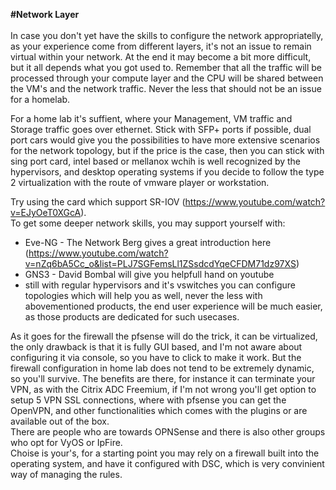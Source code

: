 **#Network Layer**<br><br>
In case you don't yet have the skills to configure the network appropriatelly, as your experience come from different layers, it's not an issue to remain virtual within your network. At the end it may become a bit more difficult, but it all depends what you got used to. Remember that all the traffic will be processed through your compute layer and the CPU will be shared between the VM's and the network traffic. Never the less that should not be an issue for a homelab.<br>

For a home lab it's suffient, where your Management, VM traffic and Storage traffic goes over ethernet. Stick with SFP+ ports if possible, dual port cars would give you the possibilities to have more extensive scenarios for the network topology, but if the price is the case, then you can stick with sing port card, intel based or mellanox wchih is well recognized by the hypervisors, and desktop operating systems if you decide to follow the type 2 virtualization with the route of vmware player or workstation.<br>

Try using the card which support SR-IOV (https://www.youtube.com/watch?v=EJyOeT0XGcA).<br>
To get some deeper network skills, you may support yourself with:
+ Eve-NG - The Network Berg gives a great introduction here (https://www.youtube.com/watch?v=nZq6bA5Cc_o&list=PLJ7SGFemsLl1ZSsdcdYqeCFDM71dz97XS)<br>
+ GNS3 - David Bombal will give you helpfull hand on youtube<br>
+ still with regular hypervisors and it's vswitches you can configure topologies which will help you as well, never the less with abovementioned products, the end user experience will be much easier, as those products are dedicated for such usecases.<br>

As it goes for the firewall the pfsense will do the trick, it can be virtualized, the only drawback is that it is fully GUI based, and I'm not aware about configuring it via console, so you have to click to make it work. But the firewall configuration in home lab does not tend to be extremely dynamic, so you'll survive. The benefits are there, for instance it can terminate your VPN, as with the Citrix ADC Freemium, if I'm not wrong you'll get option to setup 5 VPN SSL connections, where with pfsense you can get the OpenVPN, and other functionalities which comes with the plugins or are available out of the box.<br>
There are people who are towards OPNSense and there is also other groups who opt for VyOS or IpFire.<br>
Choise is your's, for a starting point you may rely on a firewall built into the operating system, and have it configured with DSC, which is very convinient way of managing the rules.<br>

